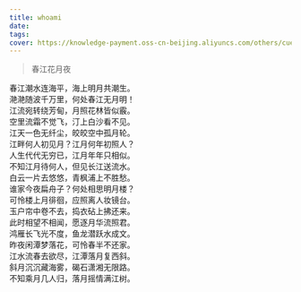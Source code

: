 ```yaml
---
title: whoami
date:
tags:
cover: https://knowledge-payment.oss-cn-beijing.aliyuncs.com/others/cuentos-infantiles.jpg
---
```


> 春江花月夜

春江潮水连海平，海上明月共潮生。   
滟滟随波千万里，何处春江无月明！   
江流宛转绕芳甸，月照花林皆似霰。   
空里流霜不觉飞，汀上白沙看不见。   
江天一色无纤尘，皎皎空中孤月轮。   
江畔何人初见月？江月何年初照人？   
人生代代无穷已，江月年年只相似。   
不知江月待何人，但见长江送流水。   
白云一片去悠悠，青枫浦上不胜愁。   
谁家今夜扁舟子？何处相思明月楼？   
可怜楼上月徘徊，应照离人妆镜台。   
玉户帘中卷不去，捣衣砧上拂还来。   
此时相望不相闻，愿逐月华流照君。   
鸿雁长飞光不度，鱼龙潜跃水成文。   
昨夜闲潭梦落花，可怜春半不还家。   
江水流春去欲尽，江潭落月复西斜。   
斜月沉沉藏海雾，碣石潇湘无限路。   
不知乘月几人归，落月摇情满江树。   
